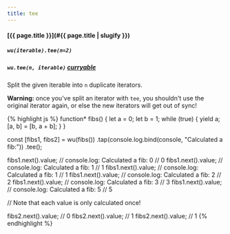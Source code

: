 ```yaml
---
title: tee
---
```

#### [{{ page.title }}](#{{ page.title | slugify }})

##### `wu(iterable).tee(n=2)`

##### `wu.tee(n, iterable)` *[curryable](#curryable)*

Split the given iterable into `n` duplicate iterators.

**Warning:** once you've split an iterator with `tee`, you shouldn't use the
original iterator again, or else the new iterators will get out of sync!

{% highlight js %}
function* fibs() {
  let a = 0;
  let b = 1;
  while (true) {
    yield a;
    [a, b] = [b, a + b];
  }
}

const [fibs1, fibs2] = wu(fibs())
                         .tap(console.log.bind(console, "Calculated a fib:"))
                         .tee();

fibs1.next().value;
// console.log: Calculated a fib: 0
// 0
fibs1.next().value;
// console.log: Calculated a fib: 1
// 1
fibs1.next().value;
// console.log: Calculated a fib: 1
// 1
fibs1.next().value;
// console.log: Calculated a fib: 2
// 2
fibs1.next().value;
// console.log: Calculated a fib: 3
// 3
fibs1.next().value;
// console.log: Calculated a fib: 5
// 5

// Note that each value is only calculated once!

fibs2.next().value;
// 0
fibs2.next().value;
// 1
fibs2.next().value;
// 1
{% endhighlight %}
